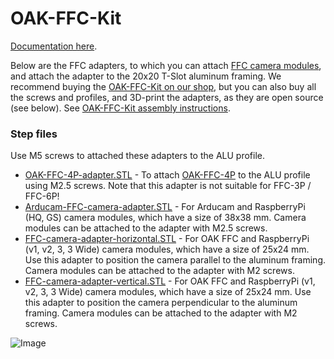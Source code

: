 # OAK-FFC-Kit

[Documentation here](https://docs.luxonis.com/projects/hardware/en/latest/pages/ffc-cameras.html#ffc-camera-mounting).

Below are the FFC adapters, to which you can attach [FFC camera modules](https://docs.luxonis.com/projects/hardware/en/latest/pages/ffc-cameras.html), and attach the adapter to the 20x20 T-Slot aluminum framing. We recommend
buying the [OAK-FFC-Kit on our shop](https://shop.luxonis.com/collections/early-access/products/oak-ffc-kit), but you can also buy all the screws and profiles, and 3D-print the adapters, as they are open source (see below). See [OAK-FFC-Kit assembly instructions](OAK-FFC-Kit_assembly_instruction.pdf).


### Step files

Use M5 screws to attached these adapters to the ALU profile.

- [OAK-FFC-4P-adapter.STL](3D_Models/OAK-FFC-4P-adapter.STL) - To attach [OAK-FFC-4P](https://docs.luxonis.com/projects/hardware/en/latest/pages/DD2090.html) to the ALU profile using M2.5 screws. Note that this adapter is not suitable for FFC-3P / FFC-6P!
- [Arducam-FFC-camera-adapter.STL](3D_Models/Arducam-FFC-camera-adapter.STL) - For Arducam and RaspberryPi (HQ, GS) camera modules, which have a size of  38x38 mm. Camera modules can be attached to the adapter with M2.5 screws.
- [FFC-camera-adapter-horizontal.STL](3D_Models/FFC-camera-adapter-horizontal.STL) - For OAK FFC and RaspberryPi (v1, v2, 3, 3 Wide) camera modules, which have a size of 25x24 mm. Use this adapter to position the camera parallel to the aluminum framing. Camera modules can be attached to the adapter with M2 screws.
- [FFC-camera-adapter-vertical.STL](3D_Models/FFC-camera-adapter-vertical.STL) - For OAK FFC and RaspberryPi (v1, v2, 3, 3 Wide) camera modules, which have a size of 25x24 mm. Use this adapter to position the camera perpendicular to the aluminum framing. Camera modules can be attached to the adapter with M2 screws.

![Image](https://user-images.githubusercontent.com/18037362/234275376-6cb9eaf5-b206-41b2-abec-9de9e71fcfaf.png)
